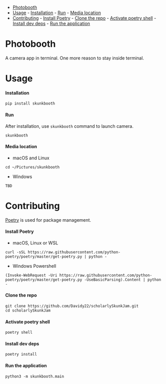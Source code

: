 - [Photobooth](#photobooth)
- [Usage](#usage)
      - [Installation](#installation)
      - [Run](#run)
      - [Media location](#media-location)
- [Contributing](#contributing)
      - [Install Poetry](#install-poetry)
      - [Clone the repo](#clone-the-repo)
      - [Activate poetry shell](#activate-poetry-shell)
      - [Install dev deps](#install-dev-deps)
      - [Run the application](#run-the-application)
# Photobooth

A camera app in terminal. One more reason to stay inside terminal.

# Usage
#### Installation
```shell
pip install skunkbooth
```

#### Run
After installation, use `skunkbooth` command to launch camera.

```shell
skunkbooth
```
#### Media location

- macOS and Linux
```shell
cd ~/Pictures/skunkbooth
```

- Windows
```shell
TBD
```

# Contributing
[Poetry](https://python-poetry.org/) is used for package management.

#### Install Poetry

- macOS, Linux or WSL
```shell
curl -sSL https://raw.githubusercontent.com/python-poetry/poetry/master/get-poetry.py | python -
```

- Windows Powershell
```shell
(Invoke-WebRequest -Uri https://raw.githubusercontent.com/python-poetry/poetry/master/get-poetry.py -UseBasicParsing).Content | python -
```

#### Clone the repo
```shell
git clone https://github.com/Davidy22/scholarlySkunkJam.git
cd scholarlySkunkJam
```
#### Activate poetry shell
```shell
poetry shell
```

#### Install dev deps
```shell
poetry install
```

#### Run the application
```shell
python3 -m skunkbooth.main
```
